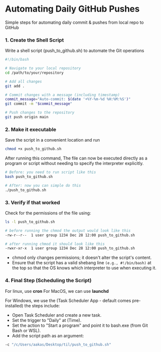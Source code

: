 # Automating Daily GitHub Pushes

Simple steps for automating daily commit & pushes from local repo to GitHub

### 1. Create the Shell Script

Write a shell script (push_to_github.sh) to automate the Git operations

```bash
#!/bin/bash

# Navigate to your local repository
cd /path/to/your/repository

# Add all changes
git add .

# Commit changes with a message (including timestamp)
commit_message="Auto-commit: $(date '+%Y-%m-%d %H:%M:%S')"
git commit -m "$commit_message"

# Push changes to the repository
git push origin main
```

### 2. Make it executable

Save the script in a convenient location and run

```bash
chmod +x push_to_github.sh
```

After running this command, The file can now be executed directly as a program or script without needing to specify the interpreter explicitly.

```bash
# Before: you need to run script like this
bash push_to_github.sh

# After: now you can simple do this
./push_to_github.sh
```

### 3. Verify if that worked

Check for the permissions of the file using:

```bash
ls -l push_to_github.sh

# before running the chmod the output would look like this
-rw-r--r--  1 user group 1234 Dec 28 12:00 push_to_github.sh

# after running chmod it should look like this
-rwxr-xr-x  1 user group 1234 Dec 28 12:00 push_to_github.sh
```

- chmod only changes permissions; it doesn't alter the script's content.
- Ensure that the script has a valid shebang line `(e.g., #!/bin/bash)` at the top so that the OS knows which interpreter to use when executing it.

### 4. Final Step (Scheduling the Script)

For linux, use **cron**
For MacOS, we can use **launchd**

For Windows, we use the (Task Scheduler App - default comes pre-installed) the steps include:

- Open Task Scheduler and create a new task.
- Set the trigger to "Daily" at (Time).
- Set the action to "Start a program" and point it to bash.exe (from Git Bash or WSL).
- Add the script path as an argument:

```bash
-c "/c/Users/aakas/Desktop/til/push_to_github.sh"
```
